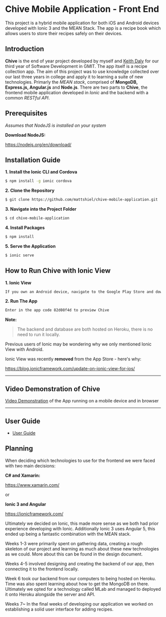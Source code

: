 # Chive Mobile Application - Front End

This project is a hybrid mobile application for both iOS and Android devices developed with Ionic 3 and the MEAN Stack. The app is a recipe book which allows users to store their recipes safely on their devices.

## Introduction
**Chive** is the end of year project developed by myself and [Keith Daly](https://github.com/dalykeith) for our third year of Software Development in GMIT. The app itself is a recipe collection app. The aim of this project was to use knowledge collected over our last three years in college and apply it to learning a suite of new technologies. Primarly the *MEAN stack*, comprised of **MongoDB, Express.js, Angular.js** and **Node.js**. There are two parts to **Chive**, the frontend mobile application developed in *Ionic* and the backend with a common *RESTful API*.


## Prerequisites 

*Assumes that NodeJS is installed on your system*

**Download NodeJS:**

https://nodejs.org/en/download/


## Installation Guide

**1. Install the Ionic CLI and Cordova**
```bash
$ npm install -g ionic cordova
```

**2. Clone the Repository**
```bash
$ git clone https://github.com/mattshiel/chive-mobile-application.git
```
**3. Navigate into the Project Folder**

```bash
$ cd chive-mobile-application
```

**4. Install Packages**

```bash
$ npm install
```

**5. Serve the Application**

```bash
$ ionic serve
```

## How to Run Chive with Ionic View

**1. Ionic View**
```bash
If you own an Android device, navigate to the Google Play Store and download the Ionic View app.
```

**2. Run The App**
```bash
Enter in the app code 82d08f4d to preview Chive
```


**Note:**
> The backend and database are both hosted on Heroku, there is no need to run it locally. 
  
Previous users of Ionic may be wondering why we only mentioned Ionic View with Android.

Ionic View was recently **removed** from the App Store - here's why:

https://blog.ionicframework.com/update-on-ionic-view-for-ios/

---


## Video Demonstration of Chive

[Video Demonstration](https://youtu.be/BlfHFeUla3U) of the App running on a mobile device and in browser


---


## User Guide

* [User Guide](https://drive.google.com/open?id=1JmS99y8YvKyNVi0hMqiQ5ZiJ0Az5V-ge)


## Planning

When deciding which technologies to use for the frontend we were faced with two main decisions:

**C# and Xamarin:**

https://www.xamarin.com/

or 

**Ionic 3 and Angular**

https://ionicframework.com/


Ultimately we decided on Ionic, this made more sense as we both had prior experience developing with Ionic. Additionally Ionic 3 uses Angular 5, this ended up being a fantastic combination with the MEAN stack.


Weeks 1-3 were primarily spent on gathering data, creating a rough skeleton of our project and learning as much about these new technologies as we could. More about this can be found in the design document.

Weeks 4-5 involved designing and creating the backend of our app, then connecting it to the frontend locally.

Week 6 took our backend from our computers to being hosted on Heroku. Time was also spent learning about how to get the MongoDB on there. Ultimately we opted for a technology called MLab and managed to deployed it onto Heroku alongside the server and API.

Weeks 7~ In the final weeks of developing our application we worked on establishing a solid user interface for adding recipes.


